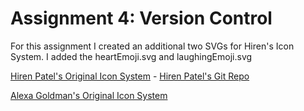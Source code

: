 # Assignment 4: Version Control

For this assignment I created an additional two SVGs for Hiren's Icon System. I added the heartEmoji.svg and laughingEmoji.svg 

[Hiren Patel's Original Icon System](http://i6.cims.nyu.edu/~hrp259/color/assignments/assignment02/) - [Hiren Patel's Git Repo](https://github.com/hirenp2/assignment04)

[Alexa Goldman's Original Icon System](http://i6.cims.nyu.edu/~aeg451/380/hw2/index.html)

